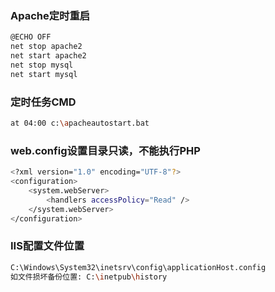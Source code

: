 ### Apache定时重启
```Bash
@ECHO OFF
net stop apache2
net start apache2
net stop mysql
net start mysql
```
### 定时任务CMD
```Bash
at 04:00 c:\apacheautostart.bat
```
### web.config设置目录只读，不能执行PHP
```Bash
<?xml version="1.0" encoding="UTF-8"?>
<configuration>
    <system.webServer>
        <handlers accessPolicy="Read" />
    </system.webServer>
</configuration>
```
### IIS配置文件位置
```Bash
C:\Windows\System32\inetsrv\config\applicationHost.config
如文件损坏备份位置: C:\inetpub\history
```
